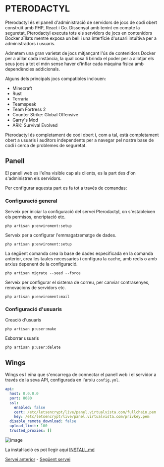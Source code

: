 # PTERODACTYL

Pterodactyl és el panell d'administració de servidors de jocs de codi obert construït amb PHP, React i Go. Dissenyat amb tenint en compte la seguretat, Pterodactyl executa tots els servidors de jocs en contenidors Docker aïllats mentre exposa un bell i una interfície d'usuari intuïtiva per a administradors i usuaris.

Admetem una gran varietat de jocs mitjançant l'ús de contenidors Docker per a aïllar cada instància, la qual cosa li brinda el poder per a allotjar els seus jocs a tot el món sense haver d'inflar cada màquina física amb dependències addicionals.


Alguns dels principals jocs compatibles inclouen:

- Minecraft
- Rust
- Terraria
- Teamspeak
- Team Fortress 2
- Counter Strike: Global Offensive
- Garry's Mod
- ARK: Survival Evolved

Pterodactyl és completament de codi obert i, com a tal, està completament obert a usuaris i auditors independents per a navegar pel nostre base de codi i cerca de problemes de seguretat.

## Panell
El panell web es l'eïna visible cap als clients, es la part des d'on s'administren els servidors.

Per configurar aquesta part es fa tot a través de comandas:

### Configuració general

Serveix per iniciar la configuració del servei Pterodactyl, on s'estableixen els permisos, encriptació etc.
```console
php artisan p:enviroment:setup
```

Serveix per a configurar l'emmagatzematge de dades.
```console
php artisan p:enviroment:setup
```

La següent comanda crea la base de dades especificada en la comanda anterior, crea les taules necessaries i configura la cache, amb redis o amb arxius depenent de la configuració.
```console
php artisan migrate --seed --force
```

Serveix per configurar el sistema de correu, per canviar contrasenyes, renovacions de servidors etc.
```console
php artisan p:enviroment:mail
```

### Configuració d'usuaris

Creació d'usuaris
```console
php artisan p:user:make
```

Esborrar usuaris
```console
php artisan p:user:delete
```
## Wings
Wings es l'eïna que s'encarrega de connectar el panell web i el servidor a través de la seva API, configurada en l'arxiu `config.yml`.

```yml
api:
  host: 0.0.0.0
  port: 8080
  ssl:
    enabled: false
    cert: /etc/letsencrypt/live/panel.virtualvista.com/fullchain.pem
    key: /etc/letsencrypt/live/panel.virtualvista.com/privkey.pem
  disable_remote_download: false
  upload_limit: 100
  trusted_proxies: []
```


![image](https://github.com/Proyecto-Sintesi/configs/assets/122394285/e237c539-11d5-4a13-9013-07ae5e32bdc9)


La instal·lació es pot llegir aqui [INSTALL.md](https://github.com/Proyecto-Sintesi/configs/blob/main/etc/pterodactyl/INSTALL.md)

<p><a href="https://github.com/Proyecto-Sintesi/configs/tree/main/etc/nginx/sites-enabled">Servei anterior</a> - <a href="https://github.com/Proyecto-Sintesi/configs/blob/main/etc/mailcow/README.md">Següent servei</a></p>

